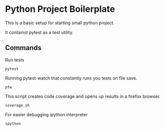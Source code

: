 # Python Project Boilerplate

This is a basic setup for starting small python project.

It containst pytest as a test utility.

## Commands

Run tests
```
pytest
```

Running pytest-watch that constantly runs you tests on file save.
```
ptw
```

This script creates code coverage and opens up results in a firefox browser.
```
coverage.sh
```

For easier debugging ipython interpreter
```
ipython
```
